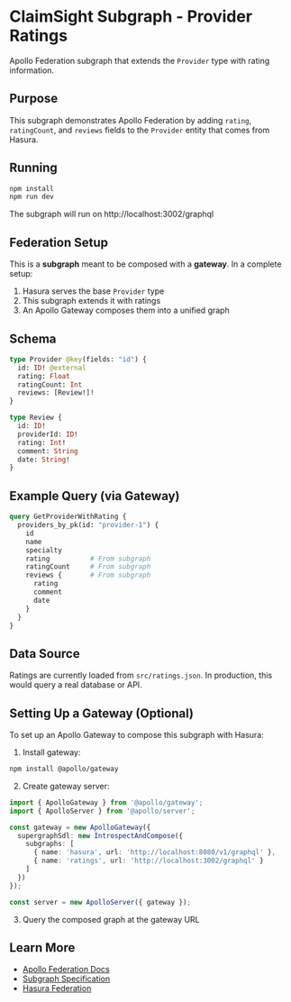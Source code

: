 # ClaimSight Subgraph - Provider Ratings

Apollo Federation subgraph that extends the `Provider` type with rating information.

## Purpose

This subgraph demonstrates Apollo Federation by adding `rating`, `ratingCount`, and `reviews` fields to the `Provider` entity that comes from Hasura.

## Running

```bash
npm install
npm run dev
```

The subgraph will run on http://localhost:3002/graphql

## Federation Setup

This is a **subgraph** meant to be composed with a **gateway**. In a complete setup:

1. Hasura serves the base `Provider` type
2. This subgraph extends it with ratings
3. An Apollo Gateway composes them into a unified graph

## Schema

```graphql
type Provider @key(fields: "id") {
  id: ID! @external
  rating: Float
  ratingCount: Int
  reviews: [Review!]!
}

type Review {
  id: ID!
  providerId: ID!
  rating: Int!
  comment: String
  date: String!
}
```

## Example Query (via Gateway)

```graphql
query GetProviderWithRating {
  providers_by_pk(id: "provider-1") {
    id
    name
    specialty
    rating          # From subgraph
    ratingCount     # From subgraph
    reviews {       # From subgraph
      rating
      comment
      date
    }
  }
}
```

## Data Source

Ratings are currently loaded from `src/ratings.json`. In production, this would query a real database or API.

## Setting Up a Gateway (Optional)

To set up an Apollo Gateway to compose this subgraph with Hasura:

1. Install gateway:
```bash
npm install @apollo/gateway
```

2. Create gateway server:
```typescript
import { ApolloGateway } from '@apollo/gateway';
import { ApolloServer } from '@apollo/server';

const gateway = new ApolloGateway({
  supergraphSdl: new IntrospectAndCompose({
    subgraphs: [
      { name: 'hasura', url: 'http://localhost:8080/v1/graphql' },
      { name: 'ratings', url: 'http://localhost:3002/graphql' }
    ]
  })
});

const server = new ApolloServer({ gateway });
```

3. Query the composed graph at the gateway URL

## Learn More

- [Apollo Federation Docs](https://www.apollographql.com/docs/federation/)
- [Subgraph Specification](https://www.apollographql.com/docs/federation/subgraph-spec/)
- [Hasura Federation](https://hasura.io/docs/latest/data-federation/apollo-federation/)
